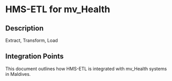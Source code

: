 # HMS-ETL for mv_Health

## Description

Extract, Transform, Load

## Integration Points

This document outlines how HMS-ETL is integrated with mv_Health systems in Maldives.
